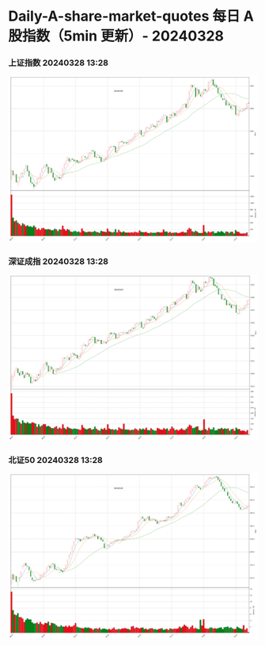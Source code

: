 
# Daily-A-share-market-quotes 每日 A 股指数（5min 更新）- 20240328

### 上证指数 20240328 13:28
![](./fig/2024/3/20240328-sh000001.png)

### 深证成指 20240328 13:28
![](./fig/2024/3/20240328-sz399001.png)

### 北证50 20240328 13:28
![](./fig/2024/3/20240328-bj899050.png)
